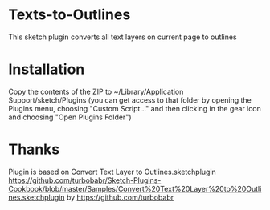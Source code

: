 # Texts-to-Outlines
This sketch plugin converts all text layers on current page to outlines

# Installation
Copy the contents of the ZIP to ~/Library/Application Support/sketch/Plugins (you can get access to that folder by opening the Plugins menu, choosing "Custom Script..." and then clicking in the gear icon and choosing "Open Plugins Folder")

# Thanks
Plugin is based on Convert Text Layer to Outlines.sketchplugin https://github.com/turbobabr/Sketch-Plugins-Cookbook/blob/master/Samples/Convert%20Text%20Layer%20to%20Outlines.sketchplugin
by https://github.com/turbobabr
